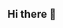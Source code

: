 ## Hi there 👋

<!--
**Seungmimn/Seungmimn** is a ✨ _special_ ✨ repository because its `README.md` (this file) appears on your GitHub profile.

Here are some ideas to get you started:

![Seungmin's Stats](https://github-readme-stats.vercel.app/api?username=Seungmimn&show_icons=true)
[![Top Langs](https://github-readme-stats.vercel.app/api/top-langs/?username=Seungmimn)](https://github.com/anuraghazra/github-readme-stats)


-->
